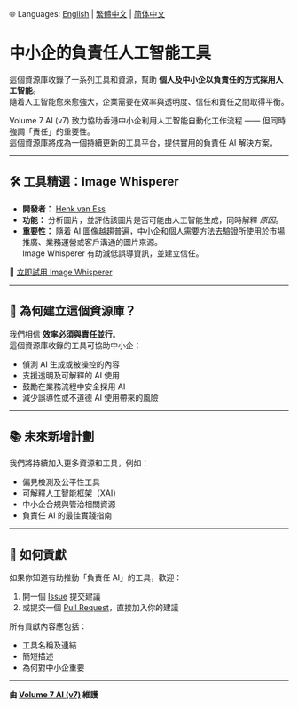 🌐 Languages: [English](README.md) | [繁體中文](README.tch.md) | [简体中文](README.sch.md)


# 中小企的負責任人工智能工具

這個資源庫收錄了一系列工具和資源，幫助 **個人及中小企以負責任的方式採用人工智能**。  
隨着人工智能愈來愈強大，企業需要在效率與透明度、信任和責任之間取得平衡。  

Volume 7 AI (v7) 致力協助香港中小企利用人工智能自動化工作流程 —— 但同時強調「責任」的重要性。  
這個資源庫將成為一個持續更新的工具平台，提供實用的負責任 AI 解決方案。  

---

## 🛠️ 工具精選：Image Whisperer

- **開發者：** [Henk van Ess](https://www.digitaldigging.org/)  
- **功能：** 分析圖片，並評估該圖片是否可能由人工智能生成，同時解釋 *原因*。  
- **重要性：** 隨着 AI 圖像越趨普遍，中小企和個人需要方法去驗證所使用於市場推廣、業務運營或客戶溝通的圖片來源。  
  Image Whisperer 有助減低誤導資訊，並建立信任。  

🔗 [立即試用 Image Whisperer](https://imagewhisperer.org/)

---

## 🌱 為何建立這個資源庫？

我們相信 **效率必須與責任並行**。  
這個資源庫收錄的工具可協助中小企：

- 偵測 AI 生成或被操控的內容  
- 支援透明及可解釋的 AI 使用  
- 鼓勵在業務流程中安全採用 AI  
- 減少誤導性或不道德 AI 使用帶來的風險  

---

## 📚 未來新增計劃

我們將持續加入更多資源和工具，例如：  
- 偏見檢測及公平性工具  
- 可解釋人工智能框架（XAI）  
- 中小企合規與管治相關資源  
- 負責任 AI 的最佳實踐指南  

---

## 🤝 如何貢獻

如果你知道有助推動「負責任 AI」的工具，歡迎：  
1. 開一個 [Issue](../../issues) 提交建議  
2. 或提交一個 [Pull Request](../../pulls)，直接加入你的建議  

所有貢獻內容應包括：  
- 工具名稱及連結  
- 簡短描述  
- 為何對中小企重要  

---

**由 [Volume 7 AI (v7)](https://www.volume7.com) 維護**
